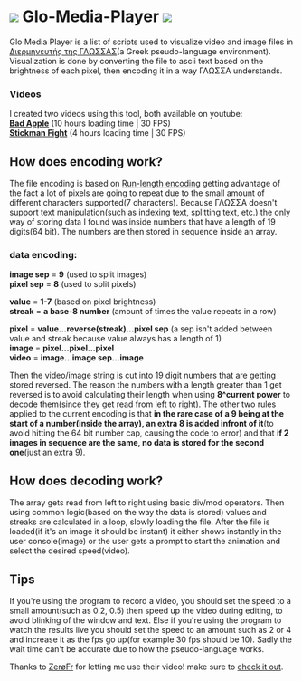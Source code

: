 # ![](https://user-images.githubusercontent.com/103339424/162628613-64cd5264-fd73-4738-a7b9-cce4fa596c98.png) Glo-Media-Player ![](https://user-images.githubusercontent.com/103339424/162628613-64cd5264-fd73-4738-a7b9-cce4fa596c98.png)

Glo Media Player is a list of scripts used to visualize video and image files in [Διερμηνευτής της ΓΛΩΣΣΑΣ](https://alkisg.mysch.gr/)(a Greek pseudo-language environment). Visualization is done by converting the file to ascii text based on the brightness of each pixel, then encoding it in a way ΓΛΩΣΣΑ understands. 

### Videos
I created two videos using this tool, both available on youtube:  
**[Bad Apple](https://youtu.be/0qGPYt4pong)** (10 hours loading time | 30 FPS)  
**[Stickman Fight](https://youtu.be/TiSbY5PJcZg)** (4 hours loading time | 30 FPS)  


## How does encoding work?
The file encoding is based on [Run-length encoding](https://en.wikipedia.org/wiki/Run-length_encoding) getting advantage of the fact a lot of pixels are going to repeat due to the small amount of different characters supported(7 characters). Because ΓΛΩΣΣΑ doesn't support text manipulation(such as indexing text, splitting text, etc.) the only way of storing data I found was inside numbers that have a length of 19 digits(64 bit). The numbers are then stored in sequence inside an array.

### data encoding:
**image sep** = **9** (used to split images)  
**pixel sep** = **8** (used to split pixels)  

**value** = **1-7** (based on pixel brightness)  
**streak** = **a base-8 number** (amount of times the value repeats in a row)  

**pixel** = **value...reverse(streak)...pixel sep** (a sep isn't added between value and streak because value always has a length of 1)  
**image** = **pixel...pixel...pixel**  
**video** = **image...image sep...image**

Then the video/image string is cut into 19 digit numbers that are getting stored reversed. The reason the numbers with a length greater than 1 get reversed is to avoid calculating their length when using **8^current power** to decode them(since they get read from left to right). The other two rules applied to the current encoding is that **in the rare case of a 9 being at the start of a number(inside the array), an extra 8 is added infront of it**(to avoid hitting the 64 bit number cap, causing the code to error) and that **if 2 images in sequence are the same, no data is stored for the second one**(just an extra 9). 

## How does decoding work?
The array gets read from left to right using basic div/mod operators. Then using common logic(based on the way the data is stored) values and streaks are calculated in a loop, slowly loading the file. After the file is loaded(if it's an image it should be instant) it either shows instantly in the user console(image) or the user gets a prompt to start the animation and select the desired speed(video). 

## Tips 
If you're using the program to record a video, you should set the speed to a small amount(such as 0.2, 0.5) then speed up the video during editing, to avoid blinking of the window and text. Else if you're using the program to watch the results live you should set the speed to an amount such as 2 or 4 and increase it as the fps go up(for example 30 fps should be 10). Sadly the wait time can't be accurate due to how the pseudo-language works.

Thanks to [ZerøFr](https://www.youtube.com/c/Zero00FreaK2326) for letting me use their video! make sure to [check it out](https://youtu.be/ccJddFFzhnY).
